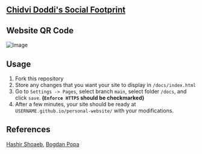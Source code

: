 ## [Chidvi Doddi's Social Footprint](https://doddic.github.io/my-social-footprint/)

## Website QR Code

![Image](https://user-images.githubusercontent.com/45871604/175460298-0494b9f0-9880-440f-a7f0-cd4bd20c804a.png)


## Usage

1. Fork this repository
2. Store any changes that you want your site to display in `/docs/index.html`
3. Go to `Settings -> Pages`, select branch `main`, select folder `/docs`, and click `save`. **(`Enforce HTTPS` should be checkmarked)**
4. After a few minutes, your site should be ready at `USERNAME.github.io/personal-website/` with your modifications.

## References

[Hashir Shoaeb](https://github.com/hashirshoaeb/), [Bogdan Popa](https://gist.github.com/bogdanpopa90/)
    
